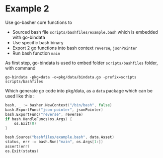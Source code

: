 # Example 2


Use go-basher core functions to
* Sourced bash file `scripts/bashfiles/example.bash` which is embedded with go-bindata
* Use specific bash binary
* Export 2 go functions into bash context `reverse`, `jsonPointer`
* Run bash function `main`

As first step, go-bindata is used to embed folder `scripts/bashfiles` folder, with command

```
go-bindata -pkg=data -o=pkg/data/bindata.go -prefix=scripts scripts/bashfiles
```
Which generate go code into pkg/data, as a `data` package which can be used like this :


```Go
bash, _ := basher.NewContext("/bin/bash", false)
bash.ExportFunc("json-pointer", jsonPointer)
bash.ExportFunc("reverse", reverse)
if bash.HandleFuncs(os.Args) {
	os.Exit(0)
}

bash.Source("bashfiles/example.bash", data.Asset)
status, err := bash.Run("main", os.Args[1:])
assert(err)
os.Exit(status)
```

